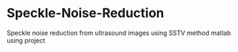 # Speckle-Noise-Reduction
Speckle noise reduction from ultrasound images using SSTV method
matlab using project
